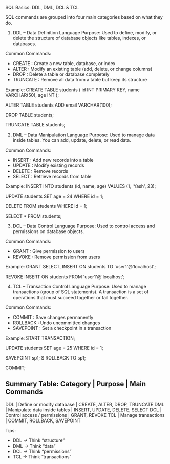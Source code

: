 SQL Basics: DDL, DML, DCL & TCL

SQL commands are grouped into four main categories based on what they do.

1. DDL – Data Definition Language
Purpose:
Used to define, modify, or delete the structure of database objects like tables, indexes, or databases.

Common Commands:
- CREATE   : Create a new table, database, or index
- ALTER    : Modify an existing table (add, delete, or change columns)
- DROP     : Delete a table or database completely
- TRUNCATE : Remove all data from a table but keep its structure

Example:
CREATE TABLE students (
    id INT PRIMARY KEY,
    name VARCHAR(50),
    age INT
);

ALTER TABLE students ADD email VARCHAR(100);

DROP TABLE students;

TRUNCATE TABLE students;


2. DML – Data Manipulation Language
Purpose:
Used to manage data inside tables. You can add, update, delete, or read data.

Common Commands:
- INSERT : Add new records into a table
- UPDATE : Modify existing records
- DELETE : Remove records
- SELECT : Retrieve records from table

Example:
INSERT INTO students (id, name, age) VALUES (1, 'Yash', 23);

UPDATE students SET age = 24 WHERE id = 1;

DELETE FROM students WHERE id = 1;

SELECT * FROM students;


3. DCL – Data Control Language
Purpose:
Used to control access and permissions on database objects.

Common Commands:
- GRANT  : Give permission to users
- REVOKE : Remove permission from users

Example:
GRANT SELECT, INSERT ON students TO 'user1'@'localhost';

REVOKE INSERT ON students FROM 'user1'@'localhost';


4. TCL – Transaction Control Language
Purpose:
Used to manage transactions (group of SQL statements). A transaction is a set of operations that must succeed together or fail together.

Common Commands:
- COMMIT    : Save changes permanently
- ROLLBACK  : Undo uncommitted changes
- SAVEPOINT : Set a checkpoint in a transaction

Example:
START TRANSACTION;

UPDATE students SET age = 25 WHERE id = 1;

SAVEPOINT sp1;
S
ROLLBACK TO sp1;

COMMIT;


Summary Table:
Category   | Purpose                         | Main Commands
-----------------------------------------------------------
DDL        | Define or modify database       | CREATE, ALTER, DROP, TRUNCATE
DML        | Manipulate data inside tables  | INSERT, UPDATE, DELETE, SELECT
DCL        | Control access / permissions   | GRANT, REVOKE
TCL        | Manage transactions            | COMMIT, ROLLBACK, SAVEPOINT

Tips:
- DDL → Think “structure”
- DML → Think “data”
- DCL → Think “permissions”
- TCL → Think “transactions”